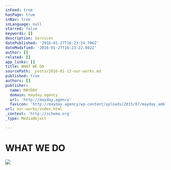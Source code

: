 ```yaml
---
inFeed: true
hasPage: true
inNav: true
inLanguage: null
starred: false
keywords: []
description: Services
datePublished: '2016-01-27T16:23:24.706Z'
dateModified: '2016-01-27T16:23:22.082Z'
author: []
related: []
app_links: []
title: WHAT WE DO
sourcePath: _posts/2016-01-12-our-works.md
published: true
authors: []
publisher:
  name: MAYDAY
  domain: mayday.agency
  url: 'http://mayday.agency'
  favicon: 'http://mayday.agency/wp-content/uploads/2015/07/mayday_amblem-siyah.jpg'
url: our-works/index.html
_context: 'http://schema.org'
_type: MediaObject

---
```

# WHAT WE DO
![](https://the-grid-user-content.s3-us-west-2.amazonaws.com/358e3296-0bc8-4a59-8862-0759cc979476.png)
